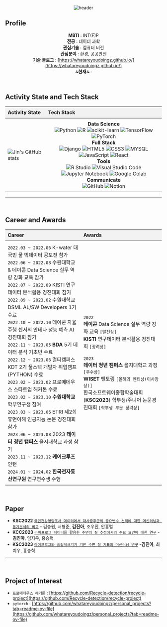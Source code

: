 <style>
  table {
    border-collapse: collapse;
    width: 100%;
  }

  th, td {
    padding: 8px;
    text-align: left;
  }

  th {
    background-color: #f2f2f2; /* 헤더 행에 연한 회색 배경색 적용 */
  }
</style>

<div align="center">

  ![header](https://capsule-render.vercel.app/api?type=venom&color=auto&height=300&section=header&text=jin's%20github&fontSize=90)

</div>

## **Profile**

<div align="center">
  
**MBTI** : INT(F)P  
**전공** :  데이터 과학  
**관심기술** :  컴퓨터 비전  
**관심분야** : 환경, 공공안전  
**기술 블로그** : [https://whatareyoudoingz.github.io/](https://whatareyoudoingz.github.io/)  
**🔝현재🔝** : 

</div>                       

<br/>

## **Activity State and Tech Stack**

| **Activity State** | **Tech Stack** |
| ------------------- | -------------- |
| ![Jin's GitHub stats](https://github-readme-stats.vercel.app/api?username=whatareyoudoingz&show_icons=true&theme=shadow_green) | <div align="center"><b>Data Science</b></div> <div align="center"> ![Python](https://img.shields.io/badge/Python-3776AB?style=flat&logo=python&logoColor=white) ![R](https://img.shields.io/badge/R-276DC3?style=flat&logo=R&logoColor=white) ![scikit-learn](https://img.shields.io/badge/sklearn-276DC3?style=flat&logo=R&logoColor=white) ![TensorFlow](https://img.shields.io/badge/TensorFlow-FF6F00?style=flat&logo=TensorFlow&logoColor=white) ![PyTorch](https://img.shields.io/badge/Pytorch-EE4C2C?style=flat&logo=Pytorch&logoColor=white) </div> <div align="center"><b>Full Stack</b></div> <div align="center"> ![Django](https://img.shields.io/badge/Django-092E20?style=flat&logo=Django&logoColor=white) ![HTML5](https://img.shields.io/badge/HTML5-E34F26?style=flat&logo=HTML5&logoColor=white) ![CSS3](https://img.shields.io/badge/CSS3-1572B6?style=flat&logo=CSS3&logoColor=white) ![MYSQL](https://img.shields.io/badge/MYSQL-4479A1?style=flat&logo=MYSQL&logoColor=white) ![JavaScript](https://img.shields.io/badge/JavaScript-F7DF1E?style=flat&logo=JavaScript&logoColor=white) ![React](https://img.shields.io/badge/React-61DAFB?style=flat&logo=React&logoColor=white) </div> <div align="center"><b>Tools</b></div> <div align="center"> ![R Studio](https://img.shields.io/badge/R%20Studio-75AADB?style=flat&logo=Rstudio&logoColor=white) ![Visual Studio Code](https://img.shields.io/badge/Visual%20Studio%20Code-007ACC?style=flat&logo=VisualStudiocode&logoColor=white) ![Jupyter Notebook](https://img.shields.io/badge/Jupyter%20Notebook-F37626?style=flat&logo=jupyter&logoColor=white) ![Google Colab](https://img.shields.io/badge/Google%20Colab-F9AB00?style=flat&logo=googlecolab&logoColor=white) </div> <div align="center"><b>Communicate</b></div> <div align="center"> ![GitHub](https://img.shields.io/badge/GitHub-181717?style=flat&logo=Github&logoColor=white) ![Notion](https://img.shields.io/badge/Notion-000000?style=flat&logo=notion&logoColor=white) </div> |

---
<br/>

## **Career and Awards**

| **Career** | **Awards** |
|------------|------------|
| `2022.03 ~ 2022.06` K-water 대국민 물 빅데이터 공모전 참가<br> `2022.06 ~ 2022.08` 수원대학교 & 데이콘 Data Science 실무 역량 강화 교육 참가<br> `2022.07 ~ 2022.09` KISTI 연구데이터 분석활용 경진대회 참가<br> `2022.09 ~ 2023.02` 수원대학교 DSML AL/SW Developers 1기 수료<br> `2022.10 ~ 2022.10` 데이콘 자율주행 센서의 안테나 성능 예측 AI 경진대회 참가<br> `2022.11 ~ 2023.05` **BDA** 5기 데이터 분석 기초반 수료<br> `2022.12 ~ 2023.06` 멀티캠퍼스 KDT 2기 풀스택 개발자 취업캠프(PYTHON) 수료<br> `2023.02 ~ 2023.02` 프로메데우스 스타트업 해커톤 수료<br> `2023.02 ~ 2023.10` **수원대학교** 학부연구생 참여<br> `2023.03 ~ 2023.06` ETRI 제2회 휴먼이해 인공지능 논문 경진대회 참가<br> `2023.06 ~ 2023.08` 2023 **데이터 청년 캠퍼스** 을지대학교 과정 참가<br> `2023.11 ~ 2023.12` **케어크루즈** 인턴<br> `2024.01 ~ 2024.02` **한국전자통신연구원** 연구연수생 수행|`2022` <br>**데이콘** Data Science 실무 역량 강화 교육 `[발전상]`<br>**KISTI** 연구데이터 분석활용 경진대회 `[장려상]`<br> <br>`2023` <br>**데이터 청년 캠퍼스** 을지대학교 과정 `[우수상]`<br>**WISET** 멘토링 `[올해의 멘티상(이사장 상)]`<br> 한국소프트웨어종합학술대회(**KSC2023**) 학부생/주니어 논문경진대회 `[학부생 부문 장려상]`|

<br/>

## **Paper**
- **KSC2022** [`국민건강영양조사 데이터에서 대사증후군의 중요변수 선택에 대한 머신러닝과 통계분석의 비교`](https://github.com/Data-analysis-utilization-contest) - 김승원, 서형준, **김진아**, 조우진, 안홍렬
- **KCC2023** [`라이프로그 데이터를 활용한 수면의 질 추정에서의 주요 요인에 대한 연구`](https://github.com/amthreeh/ETRI-lifelog-data-project) - **김진아**, 임지우, 홍승혁
- **KSC2023** [`라이프로그와 슬립테크기기 기반 수면 질 지표의 머신러닝 연구`](https://github.com/whatareyoudoingz/DeepSleep_project) -**김진아**, 최치우, 홍승혁

---
<br/>

## **Project of Interest**
- `프로메테우스 해커톤` : [https://github.com/Recycle-detection/recycle-project](https://github.com/Recycle-detection/recycle-project)
- `pytorch` : [https://github.com/whatareyoudoingz/personal_projects?tab=readme-ov-file](https://github.com/whatareyoudoingz/personal_projects?tab=readme-ov-file)

